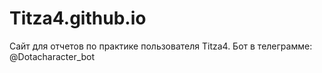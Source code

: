 # Titza4.github.io
Сайт для отчетов по практике пользователя Titza4. Бот в телеграмме: @Dotacharacter_bot
